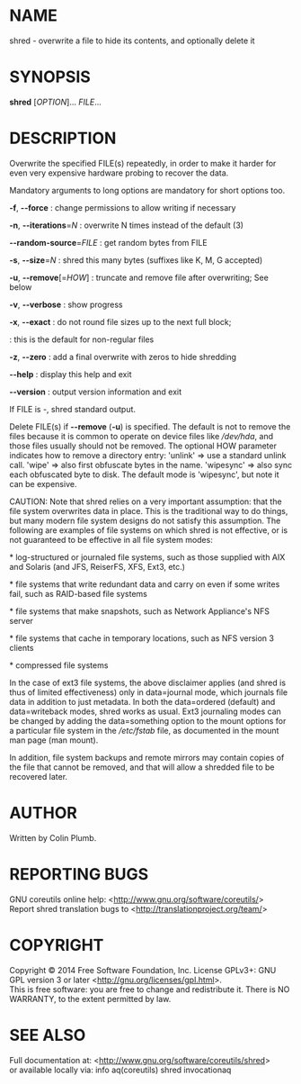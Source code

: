 NAME
====

shred - overwrite a file to hide its contents, and optionally delete it

SYNOPSIS
========

**shred** [*OPTION*]... *FILE*...

DESCRIPTION
===========

Overwrite the specified FILE(s) repeatedly, in order to make it harder for even very expensive hardware probing to recover the data.

Mandatory arguments to long options are mandatory for short options too.

**-f**, **--force**
:   change permissions to allow writing if necessary

**-n**, **--iterations**=*N*
:   overwrite N times instead of the default (3)

**--random-source**=*FILE*
:   get random bytes from FILE

**-s**, **--size**=*N*
:   shred this many bytes (suffixes like K, M, G accepted)

**-u**, **--remove**[=*HOW*]
:   truncate and remove file after overwriting; See below

**-v**, **--verbose**
:   show progress

**-x**, **--exact**
:   do not round file sizes up to the next full block;

:   this is the default for non-regular files

**-z**, **--zero**
:   add a final overwrite with zeros to hide shredding

**--help**
:   display this help and exit

**--version**
:   output version information and exit

If FILE is -, shred standard output.

Delete FILE(s) if **--remove** (**-u**) is specified. The default is not to remove the files because it is common to operate on device files like */dev/hda*, and those files usually should not be removed. The optional HOW parameter indicates how to remove a directory entry: 'unlink' =\> use a standard unlink call. 'wipe' =\> also first obfuscate bytes in the name. 'wipesync' =\> also sync each obfuscated byte to disk. The default mode is 'wipesync', but note it can be expensive.

CAUTION: Note that shred relies on a very important assumption: that the file system overwrites data in place. This is the traditional way to do things, but many modern file system designs do not satisfy this assumption. The following are examples of file systems on which shred is not effective, or is not guaranteed to be effective in all file system modes:

\* log-structured or journaled file systems, such as those supplied with AIX and Solaris (and JFS, ReiserFS, XFS, Ext3, etc.)

\* file systems that write redundant data and carry on even if some writes fail, such as RAID-based file systems

\* file systems that make snapshots, such as Network Appliance's NFS server

\* file systems that cache in temporary locations, such as NFS version 3 clients

\* compressed file systems

In the case of ext3 file systems, the above disclaimer applies (and shred is thus of limited effectiveness) only in data=journal mode, which journals file data in addition to just metadata. In both the data=ordered (default) and data=writeback modes, shred works as usual. Ext3 journaling modes can be changed by adding the data=something option to the mount options for a particular file system in the */etc/fstab* file, as documented in the mount man page (man mount).

In addition, file system backups and remote mirrors may contain copies of the file that cannot be removed, and that will allow a shredded file to be recovered later.

AUTHOR
======

Written by Colin Plumb.

REPORTING BUGS
==============

GNU coreutils online help: \<<http://www.gnu.org/software/coreutils/>\>\
 Report shred translation bugs to \<<http://translationproject.org/team/>\>

COPYRIGHT
=========

Copyright © 2014 Free Software Foundation, Inc. License GPLv3+: GNU GPL version 3 or later \<<http://gnu.org/licenses/gpl.html>\>.\
 This is free software: you are free to change and redistribute it. There is NO WARRANTY, to the extent permitted by law.

SEE ALSO
========

Full documentation at: \<<http://www.gnu.org/software/coreutils/shred>\>\
 or available locally via: info aq(coreutils) shred invocationaq
